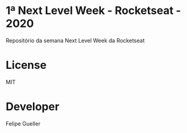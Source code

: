 # 1ª Next Level Week - Rocketseat - 2020

Repositório da semana Next Level Week da Rocketseat

# License

MIT

# Developer

Felipe Gueller 
